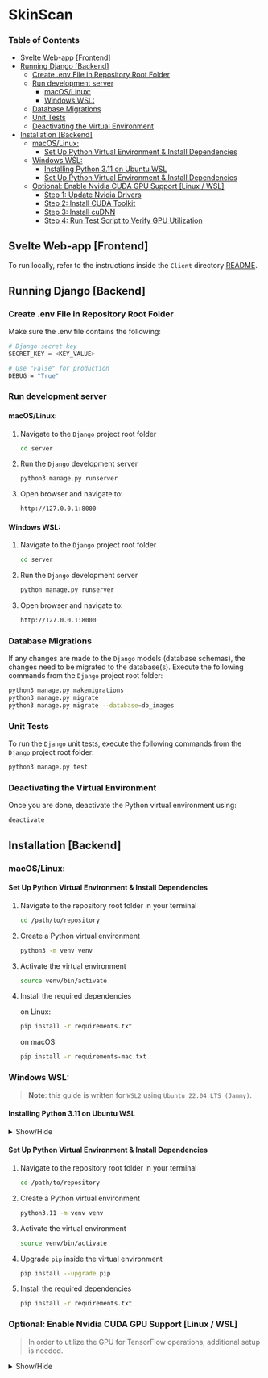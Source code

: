<h1> SkinScan </h1>

<h3> Table of Contents </h3>

- [Svelte Web-app \[Frontend\]](#svelte-web-app-frontend)
- [Running Django \[Backend\]](#running-django-backend)
  - [Create .env File in Repository Root Folder](#create-env-file-in-repository-root-folder)
  - [Run development server](#run-development-server)
    - [macOS/Linux:](#macoslinux)
    - [Windows WSL:](#windows-wsl)
  - [Database Migrations](#database-migrations)
  - [Unit Tests](#unit-tests)
  - [Deactivating the Virtual Environment](#deactivating-the-virtual-environment)
- [Installation \[Backend\]](#installation-backend)
  - [macOS/Linux:](#macoslinux-1)
    - [Set Up Python Virtual Environment \& Install Dependencies](#set-up-python-virtual-environment--install-dependencies)
  - [Windows WSL:](#windows-wsl-1)
    - [Installing Python 3.11 on Ubuntu WSL](#installing-python-311-on-ubuntu-wsl)
    - [Set Up Python Virtual Environment \& Install Dependencies](#set-up-python-virtual-environment--install-dependencies-1)
  - [Optional: Enable Nvidia CUDA GPU Support \[Linux / WSL\]](#optional-enable-nvidia-cuda-gpu-support-linux--wsl)
    - [Step 1: Update Nvidia Drivers](#step-1-update-nvidia-drivers)
    - [Step 2: Install CUDA Toolkit](#step-2-install-cuda-toolkit)
    - [Step 3: Install cuDNN](#step-3-install-cudnn)
    - [Step 4: Run Test Script to Verify GPU Utilization](#step-4-run-test-script-to-verify-gpu-utilization)


## Svelte Web-app [Frontend]

To run locally, refer to the instructions inside the `Client` directory [README](https://git.chalmers.se/courses/dit826/2024/group6/-/tree/main/client?ref_type=heads#sv).


## Running Django [Backend]

### Create .env File in Repository Root Folder

Make sure the .env file contains the following:
```sh
# Django secret key
SECRET_KEY = <KEY_VALUE>

# Use "False" for production
DEBUG = "True"
```


### Run development server

#### macOS/Linux:

1. Navigate to the `Django` project root folder
    ```bash
    cd server
    ```
2. Run the `Django` development server
    ```bash
    python3 manage.py runserver
    ```
3. Open browser and navigate to:
    ```bash
    http://127.0.0.1:8000
    ```

#### Windows WSL:

1. Navigate to the `Django` project root folder
    ```bash
    cd server
    ```
2. Run the `Django` development server
    ```bash
    python manage.py runserver
    ```
3. Open browser and navigate to:
    ```bash
    http://127.0.0.1:8000
    ```


### Database Migrations

If any changes are made to the `Django` models (database schemas), the changes need to be migrated to the database(s). Execute the following commands from the `Django` project root folder: 

```bash
python3 manage.py makemigrations
python3 manage.py migrate
python3 manage.py migrate --database=db_images
```


### Unit Tests

To run the `Django` unit tests, execute the following commands from the `Django` project root folder:
```bash
python3 manage.py test    
```


### Deactivating the Virtual Environment

Once you are done, deactivate the Python virtual environment using:
```bash
deactivate
```


## Installation [Backend]

### macOS/Linux:

#### Set Up Python Virtual Environment & Install Dependencies 

1. Navigate to the repository root folder in your terminal
    ```bash
    cd /path/to/repository
    ```
2. Create a Python virtual environment
    ```bash
    python3 -m venv venv
    ```
3. Activate the virtual environment
    ```bash
    source venv/bin/activate
    ```
4. Install the required dependencies
   
   on Linux:
    ```bash
    pip install -r requirements.txt
    ```

    on macOS:
    ```bash
    pip install -r requirements-mac.txt
    ```   


### Windows WSL:

> **Note**: this guide is written for `WSL2` using `Ubuntu 22.04 LTS (Jammy)`. 


#### Installing Python 3.11 on Ubuntu WSL

<details>
<summary>Show/Hide</summary>

> Python 3.11 is not included in the default Ubuntu repository so we need to add a PPA in order to install. If you are using a different Ubuntu version you need to verify that Python 3.11 is provided [here](https://launchpad.net/%7Edeadsnakes/+archive/ubuntu/ppa) or use a different PPA.

1. Add `deadsnakes PPA` to the system
    ```bash
    sudo add-apt-repository ppa:deadsnakes/ppa
    ```
2. Update package list to ensure the new repository is included
    ```bash
    sudo apt update
    ```
3. Install Python 3.11 and tk dependencies
    ```bash
    sudo apt install python3.11 python3-tk tk-dev
    ```
4. Verify installation & base Python installation intact
    ```bash
    python3 --version
    python3.11 --version
    ```
5. Intall `venv` for Python 3.11
    ```bash
    sudo apt install python3.11-venv
    ```

</details>


#### Set Up Python Virtual Environment & Install Dependencies 

1. Navigate to the repository root folder in your terminal
    ```bash
    cd /path/to/repository
    ```
2. Create a Python virtual environment
    ```bash
    python3.11 -m venv venv
    ```
3. Activate the virtual environment
    ```bash
    source venv/bin/activate
    ```
4. Upgrade `pip` inside the virtual environment
    ```bash
    pip install --upgrade pip
    ```
5. Install the required dependencies
    ```bash
    pip install -r requirements.txt
    ```


### Optional: Enable Nvidia CUDA GPU Support [Linux / WSL]

> In order to utilize the GPU for TensorFlow operations, additional setup is needed.

<details>
<summary>Show/Hide</summary>

> **Note**: verify that you have the hardware & system requirements needed: [TensorFlow website](https://www.tensorflow.org/install/pip#windows-wsl2)


#### Step 1: Update Nvidia Drivers

Ensure that you have the latest Nvidia GPU drivers installed. Most cards with updated drivers should support CUDA: [Nvidia website](https://docs.nvidia.com/cuda/wsl-user-guide/index.html#step-1-install-nvidia-driver-for-gpu-support)


#### Step 2: Install CUDA Toolkit

Download the `CUDA Toolkit 12.3.2` installer for x86 from the [Nvidia website](https://developer.nvidia.com/cuda-12-3-2-download-archive?target_os=Linux&target_arch=x86_64&Distribution=WSL-Ubuntu&target_version=2.0&target_type=deb_local)

Open `WSL` in terminal and navigate to the directory you saved the installer - run the following commands:
```bash
wget https://developer.download.nvidia.com/compute/cuda/repos/wsl-ubuntu/x86_64/cuda-wsl-ubuntu.pin

sudo mv cuda-wsl-ubuntu.pin /etc/apt/preferences.d/cuda-repository-pin-600

wget https://developer.download.nvidia.com/compute/cuda/12.3.2/local_installers/cuda-repo-wsl-ubuntu-12-3-local_12.3.2-1_amd64.deb

sudo dpkg -i cuda-repo-wsl-ubuntu-12-3-local_12.3.2-1_amd64.deb

sudo cp /var/cuda-repo-wsl-ubuntu-12-3-local/cuda-*-keyring.gpg /usr/share/keyrings/

sudo apt-get update

sudo apt-get -y install cuda-toolkit-12-3
```

Verify installation using the following command:
```bash
nvcc --version
```

If the last command doesn't work, you need to add the `CUDA Toolkit` to the environment variables:

1. Open the shell configuration in `nano` (or any other editor)
    ```bash
    nano ~/.bashrc
    ```
2. Add the following lines to the end of the file (to keep your custom configurations separate)
    ```bash
    export PATH=/usr/local/cuda/bin:$PATH
    export LD_LIBRARY_PATH=/usr/local/cuda/lib64:$LD_LIBRARY_PATH
    ```
3. Save the file and reload the shell configuration
    ```bash
    source ~/.bashrc
    ```
4. Verify that the `nvcc` command now works
    ```bash
    nvcc --version
    ```

#### Step 3: Install cuDNN

> **Note**: for this step you need to create an Nvidia developer account (for free) to download the library.

Download `cuDNN v8.9.7 (December 5th, 2023), for CUDA 12.x` for Ubuntu x86 from the [Nvidia website](https://developer.nvidia.com/rdp/cudnn-archive). 

Open `WSL` in terminal and navigate to the directory you saved the installer - run the following commands:

1. Install the local repository
    ```bash
    sudo dpkg -i cudnn-local-repo-ubuntu2204-8.9.7.29_1.0-1_amd64.deb
    ```
    >**Note**: if you get the message about the `keyring`, copy the command from the output and run it in the terminal before proceeding with the next step.
2. Update package list
    ```bash
    sudo apt update
    ```
3. Install the `cuDNN` library
    ```bash
    sudo apt install -y libcudnn8
    ```
4. Verify installation success
    ```bash
    dpkg -l | grep libcudnn
    ```
    **Note**: you should see output similar to:
    ```bash
    ii  libcudnn8    8.9.7.29-1+cuda12.2   amd64    cuDNN runtime libraries
    ```

#### Step 4: Run Test Script to Verify GPU Utilization

1. Navigate to the repository root folder in your terminal
    ```bash
    cd /path/to/repository
    ```
2. Activate the virtual environment
    ```bash
    source venv/bin/activate
    ```
3. Run the GPU test script
    ```bash
    python3.11 dev_utils/test_gpu.py
    ```
> **Note**: TensorFlow will silently default to using the CPU. If you suspect that your GPU is not being utilized you can enable explicit device logging by editing the script and changing the parameter in the following line to `True`:
```Python
tf.debugging.set_log_device_placement(False)
```

</details>
